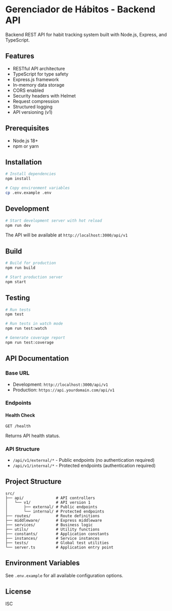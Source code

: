 # Gerenciador de Hábitos - Backend API

Backend REST API for habit tracking system built with Node.js, Express, and TypeScript.

## Features

- RESTful API architecture
- TypeScript for type safety
- Express.js framework
- In-memory data storage
- CORS enabled
- Security headers with Helmet
- Request compression
- Structured logging
- API versioning (v1)

## Prerequisites

- Node.js 18+ 
- npm or yarn

## Installation

```bash
# Install dependencies
npm install

# Copy environment variables
cp .env.example .env
```

## Development

```bash
# Start development server with hot reload
npm run dev
```

The API will be available at `http://localhost:3000/api/v1`

## Build

```bash
# Build for production
npm run build

# Start production server
npm start
```

## Testing

```bash
# Run tests
npm test

# Run tests in watch mode
npm run test:watch

# Generate coverage report
npm run test:coverage
```

## API Documentation

### Base URL

- Development: `http://localhost:3000/api/v1`
- Production: `https://api.yourdomain.com/api/v1`

### Endpoints

#### Health Check

```
GET /health
```

Returns API health status.

### API Structure

- `/api/v1/external/*` - Public endpoints (no authentication required)
- `/api/v1/internal/*` - Protected endpoints (authentication required)

## Project Structure

```
src/
├── api/              # API controllers
│   └── v1/           # API version 1
│       ├── external/ # Public endpoints
│       └── internal/ # Protected endpoints
├── routes/           # Route definitions
├── middleware/       # Express middleware
├── services/         # Business logic
├── utils/            # Utility functions
├── constants/        # Application constants
├── instances/        # Service instances
├── tests/            # Global test utilities
└── server.ts         # Application entry point
```

## Environment Variables

See `.env.example` for all available configuration options.

## License

ISC
